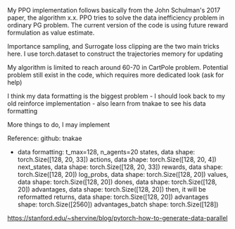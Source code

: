 My PPO implementation follows basically from the John Schulman's 2017 paper, the algorithm x.x. 
PPO tries to solve the data inefficiency problem in ordinary PG problem.
The current version of the code is using future reward formulation as value estimate.

Importance sampling, and Surrogate loss clipping are the two main tricks here.
I use torch.dataset to construct the trajectories memory for updating

My algorithm is limited to reach around 60-70 in CartPole problem. Potential problem still exist in the code, 
which requires more dedicated look (ask for help)

I think my data formatting is the biggest problem
    - I should look back to my old reinforce implementation
    - also learn from tnakae to see his data formatting

More things to do, I may implement    

Reference:
github: tnakae
- data formatting:
    t_max=128, n_agents=20
    states, data shape: torch.Size([128, 20, 33])
    actions, data shape: torch.Size([128, 20, 4])
    next_states, data shape: torch.Size([128, 20, 33])
    rewards, data shape: torch.Size([128, 20])
    log_probs, data shape: torch.Size([128, 20])
    values, data shape: torch.Size([128, 20])
    dones, data shape: torch.Size([128, 20])
    advantages, data shape: torch.Size([128, 20])
    then, it will be reformatted
    returns, data shape: torch.Size([128, 20])
    advantages shape: torch.Size([2560])
    advantages_batch shape: torch.Size([128])



https://stanford.edu/~shervine/blog/pytorch-how-to-generate-data-parallel

